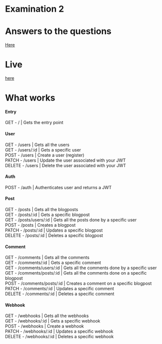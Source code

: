 # Examination 2

# Answers to the questions
[Here](https://github.com/1dv527/on222bx-examination-2/wiki/Q---A)

# Live
[here](https://api.oscarnordquist.se/)

# What works

#### Entry
GET - / | Gets the entry point

#### User
GET - /users | Gets all the users  
GET - /users/:id | Gets a specific user  
POST - /users | Create a user (register)  
PATCH - /users | Update the user associated with your JWT  
DELETE - /users | Delete the user associated with your JWT  

#### Auth
POST - /auth | Authenticates user and returns a JWT  

#### Post
GET - /posts | Gets all the blogposts  
GET - /posts/:id | Gets a specific blogpost  
GET - /posts/users/:id | Gets all the posts done by a specific user  
POST - /posts | Creates a blogpost  
PATCH - /posts/:id | Updates a specific blogpost  
DELETE - /posts/:id | Deletes a specific blogpost  

#### Comment
GET - /comments | Gets all the comments  
GET - /comments/:id | Gets a specific comment  
GET - /comments/users/:id | Gets all the comments done by a specific user  
GET - /comments/posts/:id | Gets all the comments done on a specific blogpost  
POST - /comments/posts/:id | Creates a comment on a specific blogpost  
PATCH - /comments/:id | Updates a specific comment  
DELETE - /comments/:id | Deletes a specific comment  

#### Webhook
GET - /webhooks | Gets all the webhooks  
GET - /webhooks/:id | Gets a specific webhook  
POST - /webhooks | Create a webhook  
PATCH - /webhooks/:id | Updates a specific webhook  
DELETE - /webhooks/:id | Deletes a specific webhook  
